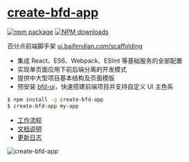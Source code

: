 # [create-bfd-app](https://github.com/baifendian/create-bfd-app)

[![npm package](https://img.shields.io/npm/v/create-bfd-app.svg)](https://www.npmjs.org/package/create-bfd-app)
[![NPM downloads](http://img.shields.io/npm/dm/create-bfd-app.svg)](https://npmjs.org/package/create-bfd-app)

百分点前端脚手架 [ui.baifendian.com/scaffolding](http://ui.baifendian.com/scaffolding)

- 集成 React、ES6、Webpack、ESlint 等基础服务的全部配置
- 实现单页面应用下前后端分离的开发模式
- 提供中大型项目基本结构及页面模版
- 预安装 [bfd-ui](https://github.com/baifendian/bfd-ui)，快速搭建前端项目并支持自定义 UI 主色系

```sh
$ npm install -g create-bfd-app
$ create-bfd-app my-app
```

- [工作流程](http://ui.baifendian.com/scaffolding/workflow)
- [文档说明](http://ui.baifendian.com/scaffolding/docs)
- [更新日志](http://ui.baifendian.com/scaffolding/changelog)

<img 
  style="max-width: 100%;"
  src="https://cdn.rawgit.com/baifendian/create-bfd-app/master/screenshot.png" 
  alt="create-bfd-app"
/>